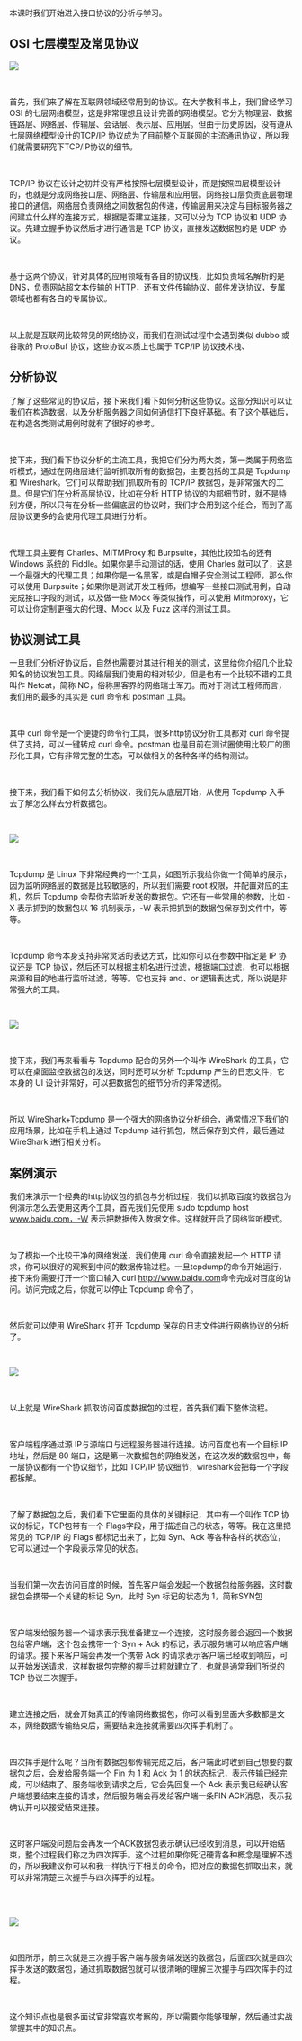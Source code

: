 <br />

本课时我们开始进入接口协议的分析与学习。

OSI 七层模型及常见协议
-------------

![](https://s0.lgstatic.com/i/image3/M01/86/7B/Cgq2xl6QER6AZPH-AAFTTl-fIWs581.png)  

<br />

首先，我们来了解在互联网领域经常用到的协议。在大学教科书上，我们曾经学习 OSI 的七层网络模型，这是非常理想且设计完善的网络模型。它分为物理层、数据链路层、网络层、传输层、会话层、表示层、应用层。但由于历史原因，没有遵从七层网络模型设计的TCP/IP 协议成为了目前整个互联网的主流通讯协议，所以我们就需要研究下TCP/IP协议的细节。

<br />

TCP/IP 协议在设计之初并没有严格按照七层模型设计，而是按照四层模型设计的，也就是分成网络接口层、网络层、传输层和应用层。网络接口层负责底层物理接口的通信，网络层负责网络之间数据包的传递，传输层用来决定与目标服务器之间建立什么样的连接方式，根据是否建立连接，又可以分为 TCP 协议和 UDP 协议。先建立握手协议然后才进行通信是 TCP 协议，直接发送数据包的是 UDP 协议。

<br />

基于这两个协议，针对具体的应用领域有各自的协议栈，比如负责域名解析的是 DNS，负责网站超文本传输的 HTTP，还有文件传输协议、邮件发送协议，专属领域也都有各自的专属协议。

<br />

以上就是互联网比较常见的网络协议，而我们在测试过程中会遇到类似 dubbo 或谷歌的 ProtoBuf 协议，这些协议本质上也属于 TCP/IP 协议技术栈、

分析协议
----

了解了这些常见的协议后，接下来我们看下如何分析这些协议。这部分知识可以让我们在构造数据，以及分析服务器之间如何通信打下良好基础。有了这个基础后，在构造各类测试用例时就有了很好的参考。

<br />

接下来，我们看下协议分析的主流工具，我把它们分为两大类，第一类属于网络监听模式，通过在网络层进行监听抓取所有的数据包，主要包括的工具是 Tcpdump 和 Wireshark。它们可以帮助我们抓取所有的 TCP/IP 数据包，是非常强大的工具。但是它们在分析高层协议，比如在分析 HTTP 协议的内部细节时，就不是特别方便，所以只有在分析一些偏底层的协议时，我们才会用到这个组合，而到了高层协议更多的会使用代理工具进行分析。

<br />

代理工具主要有 Charles、MITMProxy 和 Burpsuite，其他比较知名的还有 Windows 系统的 Fiddle。如果你是手动测试的话，使用 Charles 就可以了，这是一个最强大的代理工具；如果你是一名黑客，或是白帽子安全测试工程师，那么你可以使用 Burpsuite；如果你是测试开发工程师，想编写一些接口测试用例，自动完成接口字段的测试，以及做一些 Mock 等类似操作，可以使用 Mitmproxy，它可以让你定制更强大的代理、Mock 以及 Fuzz 这样的测试工具。

协议测试工具
------

一旦我们分析好协议后，自然也需要对其进行相关的测试，这里给你介绍几个比较知名的协议发包工具。网络层我们使用的相对较少，但是也有一个比较不错的工具叫作 Netcat，简称 NC，俗称黑客界的网络瑞士军刀。而对于测试工程师而言，我们用的最多的其实是 curl 命令和 postman 工具。

<br />

其中 curl 命令是一个便捷的命令行工具，很多http协议分析工具都对 curl 命令提供了支持，可以一键转成 curl 命令。postman 也是目前在测试圈使用比较广的图形化工具，它有非常完整的生态，可以做相关的各种各样的结构测试。

<br />

接下来，我们看下如何去分析协议，我们先从底层开始，从使用 Tcpdump 入手去了解怎么样去分析数据包。

<br />

![](https://s0.lgstatic.com/i/image3/M01/0D/65/Ciqah16QEWaAKrPqAAD_66tzO44066.png)

<br />

Tcpdump 是 Linux 下非常经典的一个工具，如图所示我给你做一个简单的展示，因为监听网络层的数据是比较敏感的，所以我们需要 root 权限，并配置对应的主机，然后 Tcpdump 会帮你去监听发送的数据包。它还有一些常用的参数，比如 -X 表示抓到的数据包以 16 机制表示，-W 表示把抓到的数据包保存到文件中，等等。

<br />

Tcpdump 命令本身支持非常灵活的表达方式，比如你可以在参数中指定是 IP 协议还是 TCP 协议，然后还可以根据主机名进行过滤，根据端口过滤，也可以根据来源和目的地进行监听过滤，等等。它也支持 and、or 逻辑表达式，所以说是非常强大的工具。

<br />

![](https://s0.lgstatic.com/i/image3/M01/0D/65/Ciqah16QER6AGZiaAATwgTsBkOE562.png)  

<br />

接下来，我们再来看看与 Tcpdump 配合的另外一个叫作 WireShark 的工具，它可以在桌面监控数据包的发送，同时还可以分析 Tcpdump 产生的日志文件，它本身的 UI 设计非常好，可以把数据包的细节分析的非常透彻。

<br />

所以 WireShark+Tcpdump 是一个强大的网络协议分析组合，通常情况下我们的应用场景，比如在手机上通过 Tcpdump 进行抓包，然后保存到文件，最后通过 WireShark 进行相关分析。

案例演示
----

我们来演示一个经典的http协议包的抓包与分析过程，我们以抓取百度的数据包为例演示怎么去使用这两个工具，首先我们先使用 sudo tcpdump host www.baidu.com，-W 表示把数据传入数据文件。这样就开启了网络监听模式。

<br />

为了模拟一个比较干净的网络发送，我们使用 curl 命令直接发起一个 HTTP 请求，你可以很好的观察到中间的数据传输过程。一旦tcpdump的命令开始运行，接下来你需要打开一个窗口输入 curl <http://www.baidu.com>命令完成对百度的访问。访问完成之后，你就可以停止 Tcpdump 命令了。

<br />

然后就可以使用 WireShark 打开 Tcpdump 保存的日志文件进行网络协议的分析了。

<br />

![](https://s0.lgstatic.com/i/image3/M01/86/7B/Cgq2xl6QER-AW19IAAeI8nrGuh0567.png)  

<br />

以上就是 WireShark 抓取访问百度数据包的过程，首先我们看下整体流程。

<br />

客户端程序通过源 IP与源端口与远程服务器进行连接。访问百度也有一个目标 IP 地址，然后是 80 端口，这是第一次数据包的网络发送，在这次发的数据包中，每一层协议都有一个协议细节，比如 TCP/IP 协议细节，wireshark会把每一个字段都拆解。

<br />

了解了数据包之后，我们看下它里面的具体的关键标记，其中有一个叫作 TCP 协议的标记，TCP包带有一个 Flags字段，用于描述自己的状态，等等。我在这里把常见的 TCP/IP 的 Flags 都标记出来了，比如 Syn、Ack 等各种各样的状态位，它可以通过一个字段表示常见的状态。

<br />

当我们第一次去访问百度的时候，首先客户端会发起一个数据包给服务器，这时数据包会携带一个关键的标记 Syn，此时 Syn 标记的状态为 1，简称SYN包

<br />

客户端发给服务器一个请求表示我准备建立一个连接，这时服务器会返回一个数据包给客户端，这个包会携带一个 Syn + Ack 的标记，表示服务端可以响应客户端的请求。接下来客户端会再发一个携带 Ack 的请求表示客户端已经收到响应，可以开始发送请求，这样数据包完整的握手过程就建立了，也就是通常我们所说的 TCP 协议三次握手。

<br />

建立连接之后，就会开始真正的传输网络数据包，你可以看到里面大多数都是文本，网络数据传输结束后，需要结束连接就需要四次挥手机制了。

<br />

四次挥手是什么呢？当所有数据包都传输完成之后，客户端此时收到自己想要的数据包之后，会发给服务端一个 Fin 为 1 和 Ack 为 1 的状态标记，表示传输已经完成，可以结束了。服务端收到请求之后，它会先回复一个 Ack 表示我已经确认客户端想要结束连接的请求，然后服务端会再发给客户端一条FIN ACK消息，表示我确认并可以接受结束连接。

<br />

这时客户端没问题后会再发一个ACK数据包表示确认已经收到消息，可以开始结束，整个过程我们称之为四次挥手。这个过程如果你死记硬背各种概念是理解不透的，所以我建议你可以和我一样执行下相关的命令，把对应的数据包抓取出来，就可以非常清楚三次握手与四次挥手的过程。

<br />

<br />

![](https://s0.lgstatic.com/i/image3/M01/86/7B/Cgq2xl6QEZyAFlSRAAbmI8zOhMc620.png)

<br />

如图所示，前三次就是三次握手客户端与服务端发送的数据包，后面四次就是四次挥手发送的数据包，通过抓取数据包就可以很清晰的理解三次握手与四次挥手的过程。

<br />

这个知识点也是很多面试官非常喜欢考察的，所以需要你能够理解，然后通过实战掌握其中的知识点。
